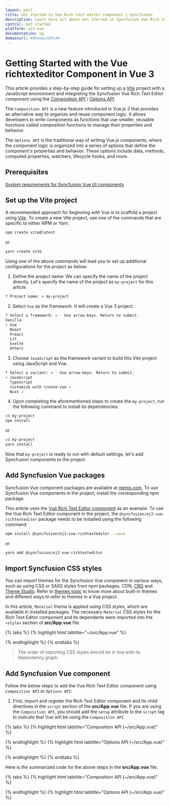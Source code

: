 ```yaml
---
layout: post
title: Get started in Vue Rich text editor component | Syncfusion
description: Learn here all about Get started in Syncfusion Vue Rich text editor component of Syncfusion Essential JS 2 and more.
control: Get started 
platform: ej2-vue
documentation: ug
domainurl: ##DomainURL##
---
```


# Getting Started with the Vue richtexteditor Component in Vue 3

This article provides a step-by-step guide for setting up a [Vite](https://vitejs.dev/) project with a JavaScript environment and integrating the Syncfusion Vue Rich Text Editor component using the [Composition API](https://vuejs.org/guide/introduction.html#composition-api) / [Options API](https://vuejs.org/guide/introduction.html#options-api).

The `Composition API` is a new feature introduced in Vue.js 3 that provides an alternative way to organize and reuse component logic. It allows developers to write components as functions that use smaller, reusable functions called composition functions to manage their properties and behavior.

The `Options API` is the traditional way of writing Vue.js components, where the component logic is organized into a series of options that define the component's properties and behavior. These options include data, methods, computed properties, watchers, lifecycle hooks, and more.

## Prerequisites

[System requirements for Syncfusion Vue UI components](https://ej2.syncfusion.com/vue/documentation/system-requirements)

## Set up the Vite project

A recommended approach for beginning with Vue is to scaffold a project using [Vite](https://vitejs.dev/). To create a new Vite project, use one of the commands that are specific to either NPM or Yarn.

```bash
npm create vite@latest
```

or

```bash
yarn create vite
```

Using one of the above commands will lead you to set up additional configurations for the project as below:

1. Define the project name: We can specify the name of the project directly. Let's specify the name of the project as `my-project` for this article.

```bash
? Project name: » my-project
```

2. Select `Vue` as the framework. It will create a Vue 3 project.

```bash
? Select a framework: » - Use arrow-keys. Return to submit.
Vanilla
> Vue
  React
  Preact
  Lit
  Svelte
  Others
```

3. Choose `JavaScript` as the framework variant to build this Vite project using JavaScript and Vue.

```bash
? Select a variant: » - Use arrow-keys. Return to submit.
> JavaScript
  TypeScript
  Customize with create-vue ↗
  Nuxt ↗
```

4. Upon completing the aforementioned steps to create the `my-project`, run the following command to install its dependencies:

```bash
cd my-project
npm install
```

or

```bash
cd my-project
yarn install
```

Now that `my-project` is ready to run with default settings, let's add Syncfusion components to the project.

## Add Syncfusion Vue packages

Syncfusion Vue component packages are available at [npmjs.com](https://www.npmjs.com/search?q=ej2-vue). To use Syncfusion Vue components in the project, install the corresponding npm package.

This article uses the [Vue Rich Text Editor component](https://www.syncfusion.com/vue-components/vue-richtexteditor) as an example. To use the Vue Rich Text Editor component in the project, the `@syncfusion/ej2-vue-richtexteditor` package needs to be installed using the following command:

```bash
npm install @syncfusion/ej2-vue-richtexteditor --save
```

or

```bash
yarn add @syncfusion/ej2-vue-richtexteditor
```

## Import Syncfusion CSS styles

You can import themes for the Syncfusion Vue component in various ways, such as using CSS or SASS styles from npm packages, CDN, [CRG](https://crg.syncfusion.com/) and [Theme Studio](https://ej2.syncfusion.com/vue/documentation/appearance/theme-studio). Refer to [themes topic](https://ej2.syncfusion.com/vue/documentation/appearance/theme) to know more about built-in themes and different ways to refer to themes in a Vue project.

In this article, `Material` theme is applied using CSS styles, which are available in installed packages. The necessary `Material` CSS styles for the Rich Text Editor component and its dependents were imported into the `<style>` section of **src/App.vue** file.

{% tabs %}
{% highlight html tabtitle="~/src/App.vue" %}

<style>
  @import "../node_modules/@syncfusion/ej2-base/styles/material.css";
  @import "../node_modules/@syncfusion/ej2-inputs/styles/material.css";
  @import "../node_modules/@syncfusion/ej2-lists/styles/material.css";
  @import "../node_modules/@syncfusion/ej2-popups/styles/material.css";
  @import "../node_modules/@syncfusion/ej2-buttons/styles/material.css";
  @import "../node_modules/@syncfusion/ej2-navigations/styles/material.css";
  @import "../node_modules/@syncfusion/ej2-splitbuttons/styles/material.css";
  @import "../node_modules/@syncfusion/ej2-vue-richtexteditor/styles/material.css";
</style>

{% endhighlight %}
{% endtabs %}

> The order of importing CSS styles should be in line with its dependency graph.

## Add Syncfusion Vue component

Follow the below steps to add the Vue Rich Text Editor component using `Composition API` or `Options API`:

  1. First, import and register the Rich Text Editor component and its child directives in the `script` section of the **src/App.vue** file. If you are using the `Composition API`, you should add the `setup` attribute to the `script` tag to indicate that Vue will be using the `Composition API`.

{% tabs %}
{% highlight html tabtitle="Composition API (~/src/App.vue)" %}

<script setup>
  import { RichTextEditorComponent as EjsRichtexteditor,Toolbar,Link,Image,HtmlEditor } from "@syncfusion/ej2-vue-richtexteditor";
</script>

{% endhighlight %}
{% highlight html tabtitle="Options API (~/src/App.vue)" %}

<script>
  import { RichTextEditorComponent,Toolbar,Link,Image,HtmlEditor } from "@syncfusion/ej2-vue-richtexteditor";
</script>

{% endhighlight %}
{% endtabs %}
   

Here is the summarized code for the above steps in the **src/App.vue** file:

{% tabs %}
{% highlight html tabtitle="Composition API (~/src/App.vue)" %}

  <template>
    <div>
        <div class="control-section">
            <div class="sample-container">
                <div class="default-section">
                    <ejs-richtexteditor id="default" ref="rteInstance" v-bind:value="value"></ejs-richtexteditor>
                </div>
            </div>
        </div>
    </div>
</template>
<script setup>
import { provide } from 'vue';
import { RichTextEditorComponent as EjsRichtexteditor, Toolbar, Link, Image, HtmlEditor } from "@syncfusion/ej2-vue-richtexteditor";
const rteInstance = ref(null);
const value = ref("<p>The Rich Text Editor component is a WYSIWYG editor that provides the best user experience to create and update the content. Users can format their content using standard toolbar commands.</p>");
const richtexteditor = [Toolbar, Link, Image, HtmlEditor];
provide('richtexteditor', richtexteditor);
</script>
  <style>
    @import "../node_modules/@syncfusion/ej2-base/styles/material.css";
    @import "../node_modules/@syncfusion/ej2-inputs/styles/material.css";
    @import "../node_modules/@syncfusion/ej2-lists/styles/material.css";
    @import "../node_modules/@syncfusion/ej2-popups/styles/material.css";
    @import "../node_modules/@syncfusion/ej2-buttons/styles/material.css";
    @import "../node_modules/@syncfusion/ej2-navigations/styles/material.css";
    @import "../node_modules/@syncfusion/ej2-splitbuttons/styles/material.css";
    @import "../node_modules/@syncfusion/ej2-vue-richtexteditor/styles/material.css"; 
  </style>

{% endhighlight %}
{% highlight html tabtitle="Options API (~/src/App.vue)" %}

  <template>
    <div>
      <div class="control-section">
        <div class="sample-container">
          <div class="default-section"> 
            <ejs-richtexteditor ref="rte_instance" id="rte1" v-bind:value="value"></ejs-richtexteditor>
          </div>
        </div>
      </div>
    </div>
  </template>
  
  <script>
  import { RichTextEditorComponent,Toolbar,Link,Image,HtmlEditor } from "@syncfusion/ej2-vue-richtexteditor";
  export default {
    name: "NormalView",
    components: {
        "ejs-richtexteditor": RichTextEditorComponent
    },
    data: function () {
        return {
          value: "<p>The Rich Text Editor component is a WYSIWYG editor that provides the best user experience to create and update the content. Users can format their content using standard toolbar commands.</p>"
        }
      },
    provide: {
        richtexteditor: [Toolbar, Link, Image, HtmlEditor]
    },
  };

  <style>
    @import "../node_modules/@syncfusion/ej2-base/styles/material.css";
    @import "../node_modules/@syncfusion/ej2-inputs/styles/material.css";
    @import "../node_modules/@syncfusion/ej2-lists/styles/material.css";
    @import "../node_modules/@syncfusion/ej2-popups/styles/material.css";
    @import "../node_modules/@syncfusion/ej2-buttons/styles/material.css";
    @import "../node_modules/@syncfusion/ej2-navigations/styles/material.css";
    @import "../node_modules/@syncfusion/ej2-splitbuttons/styles/material.css";
    @import "../node_modules/@syncfusion/ej2-vue-richtexteditor/styles/material.css"; 
  </style>

{% endhighlight %}
{% endtabs %}

## Run the project

To run the project, use the following command:

```bash
npm run dev
```

or

```bash
yarn run dev
```

The output will appear as follows:

![vue-3-js-richtexteditor](./images/vue-3-js-richtexteditor.png)

> **Sample**: [vue-3-richrexteditor-getting-started](https://github.com/SyncfusionExamples/vue3-grid-getting-started).

For migrating from Vue 2 to Vue 3, refer to the [`migration`](https://ej2.syncfusion.com/vue/documentation/getting-started/vue3-tutorial#migration-from-vue-2-to-vue-3) documentation.